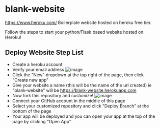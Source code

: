 # blank-website

https://www.heroku.com/
Boilerplate website hosted on heroku free tier.

Follow the steps to start your python/Flask based website hosted on Heroku!

## Deploy Website Step List

- Create a heroku account
- Verify your email address
![image](https://user-images.githubusercontent.com/51305946/109360354-12ece380-7855-11eb-9bee-bdf04a6e5afd.png)
- Click the "New" dropdown at the top right of the page, then click "Create new app"
- Give your website a name (this will be the name of the url created) ie "blank-website" will be https://blank-website.herokuapp.com
- Now fork this repository and customize!
![image](https://user-images.githubusercontent.com/51305946/109361085-5431c300-7856-11eb-9d88-3c0beb666cad.png)
- Connect your GitHub account in the middle of this page
- Select your customized repository and click "Deploy Branch" at the bottom of the page
- Your app will be deployed and you can open your app at the top of the page by clicking "Open App"